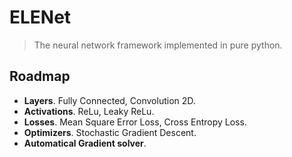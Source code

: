 # ELENet

> The neural network framework implemented in pure python.

## Roadmap

* **Layers**. Fully Connected, Convolution 2D.
* **Activations**. ReLu, Leaky ReLu.
* **Losses**. Mean Square Error Loss, Cross Entropy Loss.
* **Optimizers**. Stochastic Gradient Descent.
* **Automatical Gradient solver**.